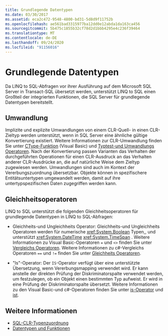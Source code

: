 ```yaml
---
title: Grundlegende Datentypen
ms.date: 03/30/2017
ms.assetid: eca2c472-9548-4800-bd31-5d8d9f11752b
ms.openlocfilehash: ae561bad3315977ba12dd0e12abda1da163ca456
ms.sourcegitcommit: 5b475c1855b32cf78d2d1bbb4295e4c236f39464
ms.translationtype: MT
ms.contentlocale: de-DE
ms.lasthandoff: 09/24/2020
ms.locfileid: "91156016"
---
```

# <a name="basic-data-types"></a>Grundlegende Datentypen

Da LINQ to SQL-Abfragen vor ihrer Ausführung auf dem Microsoft SQL Server in Transact-SQL übersetzt werden, unterstützt LINQ to SQL einen Großteil der integrierten Funktionen, die SQL Server für grundlegende Datentypen bereitstellt.  
  
## <a name="casting"></a>Umwandlung  

 Implizite und explizite Umwandlungen von einem CLR-Quell- in einen CLR-Zieltyp werden unterstützt, wenn in SQL Server eine ähnliche gültige Konvertierung existiert. Weitere Informationen zur CLR-Umwandlung finden Sie unter [CType-Funktion](../../../../../visual-basic/language-reference/functions/ctype-function.md) (Visual Basic) und [Typtest-und Umwandlungs Operatoren](../../../../../csharp/language-reference/operators/type-testing-and-cast.md). Nach der Konvertierung passen Varianten das Verhalten der durchgeführten Operationen für einen CLR-Ausdruck an das Verhalten anderer CLR-Ausdrücke an, die auf natürliche Weise dem Zieltyp zugewiesen werden. Umwandlungen sind auch im Kontext der Vererbungszuordnung übersetzbar. Objekte können in spezifischere Entitätsuntertypen umgewandelt werden, damit auf ihre untertypspezifischen Daten zugegriffen werden kann.  
  
## <a name="equality-operators"></a>Gleichheitsoperatoren  

 LINQ to SQL unterstützt die folgenden Gleichheitsoperatoren für grundlegende Datentypen in LINQ to SQL-Abfragen:  
  
- Gleichheits-und Ungleichheits Operator: Gleichheits-und Ungleichheits Operatoren werden für numerische <xref:System.Boolean> Typen,, und unterstützt <xref:System.DateTime> <xref:System.TimeSpan> . Weitere Informationen zu Visual Basic-Operatoren `=` und `<>` finden Sie unter [Vergleichs Operatoren](../../../../../visual-basic/language-reference/operators/comparison-operators.md). Weitere Informationen zu c#-Vergleichs Operatoren `==` und `!=` finden Sie unter [Gleichheits Operatoren](../../../../../csharp/language-reference/operators/equality-operators.md).
  
- "Is"-Operator: Der `IS`-Operator verfügt über eine unterstützte Übersetzung, wenn Vererbungsmapping verwendet wird. Er kann anstelle der direkten Prüfung der Diskriminatorspalte verwendet werden, um festzulegen, ob ein Objekt einen bestimmten Typ aufweist. Er wird in eine Prüfung der Diskriminatorspalte übersetzt. Weitere Informationen zu den Visual Basic-und c#-Operatoren finden Sie unter [is-Operator](../../../../../visual-basic/language-reference/operators/is-operator.md) und [ist](../../../../../csharp/language-reference/operators/type-testing-and-cast.md#is-operator).  
  
## <a name="see-also"></a>Weitere Informationen

- [SQL-CLR-Typenzuordnung](sql-clr-type-mapping.md)
- [Datentypen und Funktionen](data-types-and-functions.md)
